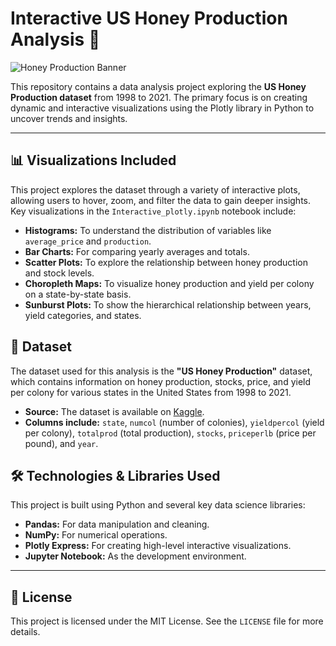 # Interactive US Honey Production Analysis 🍯

![Honey Production Banner](https://images.unsplash.com/photo-1507029513035-35973416c14c?ixlib=rb-4.0.3&auto=format&fit=crop&w=1200&q=80)

This repository contains a data analysis project exploring the **US Honey Production dataset** from 1998 to 2021. The primary focus is on creating dynamic and interactive visualizations using the Plotly library in Python to uncover trends and insights.

---

## 📊 Visualizations Included

This project explores the dataset through a variety of interactive plots, allowing users to hover, zoom, and filter the data to gain deeper insights. Key visualizations in the `Interactive_plotly.ipynb` notebook include:

* **Histograms:** To understand the distribution of variables like `average_price` and `production`.
* **Bar Charts:** For comparing yearly averages and totals.
* **Scatter Plots:** To explore the relationship between honey production and stock levels.
* **Choropleth Maps:** To visualize honey production and yield per colony on a state-by-state basis.
* **Sunburst Plots:** To show the hierarchical relationship between years, yield categories, and states.

## 💾 Dataset

The dataset used for this analysis is the **"US Honey Production"** dataset, which contains information on honey production, stocks, price, and yield per colony for various states in the United States from 1998 to 2021.

* **Source:** The dataset is available on [Kaggle](https://www.kaggle.com/datasets/jessicali9530/honey-production).
* **Columns include:** `state`, `numcol` (number of colonies), `yieldpercol` (yield per colony), `totalprod` (total production), `stocks`, `priceperlb` (price per pound), and `year`.

## 🛠️ Technologies & Libraries Used

This project is built using Python and several key data science libraries:

* **Pandas:** For data manipulation and cleaning.
* **NumPy:** For numerical operations.
* **Plotly Express:** For creating high-level interactive visualizations.
* **Jupyter Notebook:** As the development environment.
---

## 📄 License

This project is licensed under the MIT License. See the `LICENSE` file for more details.
